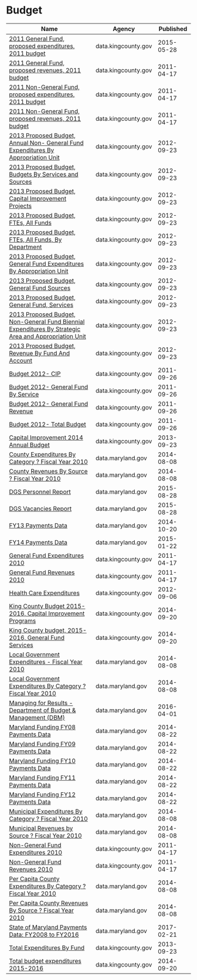 # Budget

Name | Agency | Published
---- | ---- | ---------
[2011 General Fund, proposed expenditures, 2011 budget](../datasets/imfe-xrs7.md) | data.kingcounty.gov | 2015-05-28
[2011 General Fund, proposed revenues, 2011 budget](../datasets/4zqn-s6g8.md) | data.kingcounty.gov | 2011-04-17
[2011 Non-General Fund, proposed expenditures, 2011 budget](../datasets/48ub-bstr.md) | data.kingcounty.gov | 2011-04-17
[2011 Non-General Fund, proposed revenues, 2011 budget](../datasets/8tb3-k6wn.md) | data.kingcounty.gov | 2011-04-17
[2013 Proposed Budget, Annual Non- General Fund Expenditures By Appropriation Unit](../datasets/r9p8-w23w.md) | data.kingcounty.gov | 2012-09-23
[2013 Proposed Budget, Budgets By Services and Sources](../datasets/irnq-vig3.md) | data.kingcounty.gov | 2012-09-23
[2013 Proposed Budget, Capital Improvement Projects](../datasets/a6z3-gz5d.md) | data.kingcounty.gov | 2012-09-23
[2013 Proposed Budget, FTEs, All Funds](../datasets/gzy7-fnfv.md) | data.kingcounty.gov | 2012-09-23
[2013 Proposed Budget, FTEs, All Funds, By Department](../datasets/vra5-hjw9.md) | data.kingcounty.gov | 2012-09-23
[2013 Proposed Budget, General Fund Expenditures By Appropriation Unit](../datasets/yj3s-xdaz.md) | data.kingcounty.gov | 2012-09-23
[2013 Proposed Budget, General Fund Sources](../datasets/rjqm-cvzd.md) | data.kingcounty.gov | 2012-09-23
[2013 Proposed Budget, General Fund, Services](../datasets/mn35-tzrg.md) | data.kingcounty.gov | 2012-09-23
[2013 Proposed Budget, Non-General Fund Biennial Expenditures By Strategic Area and Appropriation Unit](../datasets/g28p-2vu8.md) | data.kingcounty.gov | 2012-09-23
[2013 Proposed Budget, Revenue By Fund And Account](../datasets/k6vd-axwn.md) | data.kingcounty.gov | 2012-09-23
[Budget 2012- CIP](../datasets/cnt6-trc2.md) | data.kingcounty.gov | 2011-09-26
[Budget 2012- General Fund By Service](../datasets/qxh2-ivn7.md) | data.kingcounty.gov | 2011-09-26
[Budget 2012- General Fund Revenue](../datasets/4pc3-aaqp.md) | data.kingcounty.gov | 2011-09-26
[Budget 2012- Total Budget](../datasets/yq2n-26gi.md) | data.kingcounty.gov | 2011-09-26
[Capital Improvement 2014 Annual Budget](../datasets/tqfy-73p7.md) | data.kingcounty.gov | 2013-09-23
[County Expenditures By Category ? Fiscal Year 2010](../datasets/hh3e-irvk.md) | data.maryland.gov | 2014-08-08
[County Revenues By Source ? Fiscal Year 2010](../datasets/kdwv-2zym.md) | data.maryland.gov | 2014-08-08
[DGS Personnel Report](../datasets/pz8k-gpmz.md) | data.maryland.gov | 2015-08-28
[DGS Vacancies Report](../datasets/etc5-t8zj.md) | data.maryland.gov | 2015-08-28
[FY13 Payments Data](../datasets/v46w-kaxh.md) | data.maryland.gov | 2014-10-20
[FY14 Payments Data](../datasets/8xda-39tn.md) | data.maryland.gov | 2015-01-22
[General Fund Expenditures 2010](../datasets/3qjh-aynk.md) | data.kingcounty.gov | 2011-04-17
[General Fund Revenues 2010](../datasets/bqg4-c485.md) | data.kingcounty.gov | 2011-04-17
[Health Care Expenditures](../datasets/impj-6vgn.md) | data.kingcounty.gov | 2012-09-06
[King County Budget 2015-2016, Capital Improvement Programs](../datasets/fkjb-2cay.md) | data.kingcounty.gov | 2014-09-20
[King County budget, 2015-2016, General Fund Services](../datasets/jfgc-f4de.md) | data.kingcounty.gov | 2014-09-20
[Local Government Expenditures - Fiscal Year 2010](../datasets/sem9-aqf8.md) | data.maryland.gov | 2014-08-08
[Local Government Expenditures By Category ? Fiscal Year 2010](../datasets/aid4-m6ib.md) | data.maryland.gov | 2014-08-08
[Managing for Results - Department of Budget & Management (DBM)](../datasets/fw4a-f33r.md) | data.maryland.gov | 2016-04-01
[Maryland Funding FY08 Payments Data](../datasets/s5um-72q3.md) | data.maryland.gov | 2014-08-22
[Maryland Funding FY09 Payments Data](../datasets/6m3w-wpyf.md) | data.maryland.gov | 2014-08-22
[Maryland Funding FY10 Payments Data](../datasets/nzxu-igpz.md) | data.maryland.gov | 2014-08-22
[Maryland Funding FY11 Payments Data](../datasets/na74-jvan.md) | data.maryland.gov | 2014-08-22
[Maryland Funding FY12 Payments Data](../datasets/4we7-9k2i.md) | data.maryland.gov | 2014-08-22
[Municipal Expenditures By Category ? Fiscal Year 2010](../datasets/6ndv-zvyu.md) | data.maryland.gov | 2014-08-08
[Municipal Revenues by Source ? Fiscal Year 2010](../datasets/idsb-kajn.md) | data.maryland.gov | 2014-08-08
[Non-General Fund Expenditures 2010](../datasets/vv8b-tzy8.md) | data.kingcounty.gov | 2011-04-17
[Non-General Fund Revenues 2010](../datasets/upsg-niup.md) | data.kingcounty.gov | 2011-04-17
[Per Capita County Expenditures By Category ? Fiscal Year 2010](../datasets/a4ed-p662.md) | data.maryland.gov | 2014-08-08
[Per Capita County Revenues By Source ? Fiscal Year 2010](../datasets/bu35-imdp.md) | data.maryland.gov | 2014-08-08
[State of Maryland Payments Data: FY2008 to FY2016](../datasets/gja3-vy5r.md) | data.maryland.gov | 2017-02-21
[Total Expenditures By Fund](../datasets/36w9-7hpi.md) | data.kingcounty.gov | 2013-09-23
[Total budget expenditures 2015-2016](../datasets/dvxw-hmnt.md) | data.kingcounty.gov | 2014-09-20

